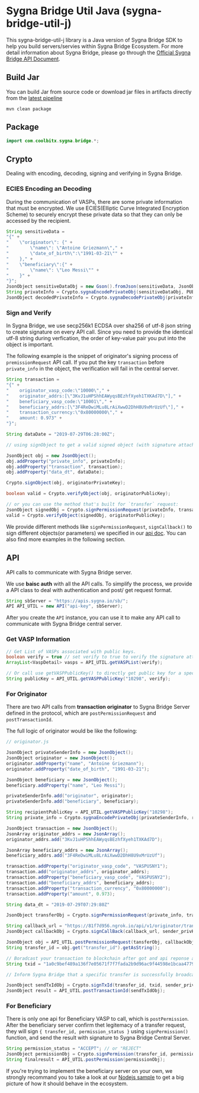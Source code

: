 # Sygna Bridge Util Java (sygna-bridge-util-j)

This sygna-bridge-util-j library is a Java version of Sygna Bridge SDK to help you build servers/servies within Sygna Bridge Ecosystem. For more detail information about Sygna Bridge, please go through the [Official Sygna Bridge API Document](https://coolbitx.gitlab.io/sygna/bridge/api/#sygna-bridge).

## Build Jar

You can build Jar from source code or download jar files in artifacts directly from the [latest pipeline](https://gitlab.com/coolbitx/sygna/bridge/sygna-bridge-util-j/pipelines)
```shell
mvn clean package
```

## Package

```java
import com.coolbitx.sygna.bridge.*;
```

## Crypto

Dealing with encoding, decoding, signing and verifying in Sygna Bridge.

### ECIES Encoding an Decoding

During the communication of VASPs, there are some private information that must be encrypted. We use ECIES(Elliptic Curve Integrated Encryption Scheme) to securely encrypt these private data so that they can only be accessed by the recipient.

```java
String sensitiveData = 
"{" + 
"    \"originator\": {" + 
"        \"name\": \"Antoine Griezmann\"," + 
"        \"date_of_birth\":\"1991-03-21\"" + 
"    }," + 
"    \"beneficiary\":{" + 
"        \"name\": \"Leo Messi\"" + 
"    }" + 
"}";
JsonObject sensitiveDataObj = new Gson().fromJson(sensitiveData, JsonObject.class);
String privateInfo = Crypto.sygnaEncodePrivateObj(sensitiveDataObj, PUBLIC_KEY);
JsonObject decodedPrivateInfo = Crypto.sygnaDecodePrivateObj(privateInfo, PRIVATE_KEY);

```

### Sign and Verify

In Sygna Bridge, we use secp256k1 ECDSA over sha256 of utf-8 json string to create signature on every API call. Since you need to provide the identical utf-8 string during verfication, the order of key-value pair you put into the object is important.

The following example is the snippet of originator's signing process of `premissionRequest` API call. If you put the key `transaction` before `private_info` in the object, the verification will fail in the central server.

```java
String transaction = 
"{" + 
"    originator_vasp_code:\"10000\"," + 
"    originator_addrs:[\"3KvJ1uHPShhEAWyqsBEzhfXyeh1TXKAd7D\"]," + 
"    beneficiary_vasp_code:\"10001\"," + 
"    beneficiary_addrs:[\"3F4ReDwiMLu8LrAiXwwD2DhH8U9xMrUzUf\"]," + 
"    transaction_currency:\"0x80000000\"," + 
"    amount: 0.973" + 
"}";

String dataDate = "2019-07-29T06:28:00Z";

// using signObject to get a valid signed object (with signature attached)

JsonObject obj = new JsonObject();
obj.addProperty("private_info", privateInfo);
obj.addProperty("transaction", transaction);
obj.addProperty("data_dt", dataDate);

Crypto.signObject(obj, originatorPrivateKey);

boolean valid = Crypto.verifyObject(obj, originatorPublicKey);

// or you can use the method that's built for `transfer` request:
JsonObject signedObj = Crypto.signPermissionRequest(privateInfo, transaction, dataDate, originatorPrivateKey)
valid = Crypto.verifyObject(signedObj, originatorPublicKey);

```

We provide different methods like `signPermissionRequest`, `signCallback()` to sign different objects(or parameters) we specified in our [api doc](https://coolbitx.gitlab.io/sygna/bridge/api/#custom-objects). You can also find more examples in the following section.

## API

API calls to communicate with Sygna Bridge server.

We use **baisc auth** with all the API calls. To simplify the process, we provide a API class to deal with authentication and post/ get request format.

```java
String sbServer = "https://apis.sygna.io/sb/";
API API_UTIL = new API("api-key", sbServer);
```

After you create the `API` instance, you can use it to make any API call to communicate with Sygna Bridge central server.

### Get VASP Information

```java
// Get List of VASPs associated with public keys.
boolean verify = true // set verify to true to verify the signature attached with api response automatically.
ArrayList<VaspDetail> vasps = API_UTIL.getVASPList(verify);

// Or call use getVASPPublicKey() to directly get public key for a specific VASP.
String publicKey = API_UTIL.getVASPPublicKey("10298", verify);
```

### For Originator

There are two API calls from **transaction originator** to Sygna Bridge Server defined in the protocol, which are `postPermissionRequest` and `postTransactionId`. 

The full logic of originator would be like the following:

```java
// originator.js

JsonObject privateSenderInfo = new JsonObject();
JsonObject originator = new JsonObject();
originator.addProperty("name", "Antoine Griezmann");
originator.addProperty("date_of_birth", "1991-03-21");

JsonObject beneficiary = new JsonObject();
beneficiary.addProperty("name", "Leo Messi");

privateSenderInfo.add("originator", originator);
privateSenderInfo.add("beneficiary", beneficiary);

String recipientPublicKey = API_UTIL.getVASPPublicKey("10298");
String private_info = Crypto.sygnaEncodePrivateObj(privateSenderInfo, recipientPublicKey);

JsonObject transaction = new JsonObject();
JsonArray originator_addrs = new JsonArray();
originator_addrs.add("3KvJ1uHPShhEAWyqsBEzhfXyeh1TXKAd7D");

JsonArray beneficiary_addrs = new JsonArray();
beneficiary_addrs.add("3F4ReDwiMLu8LrAiXwwD2DhH8U9xMrUzUf");

transaction.addProperty("originator_vasp_code", "VASPUSNY1");
transaction.add("originator_addrs", originator_addrs);
transaction.addProperty("beneficiary_vasp_code", "VASPUSNY2");
transaction.add("beneficiary_addrs", beneficiary_addrs);
transaction.addProperty("transaction_currency", "0x80000000");
transaction.addProperty("amount", 0.973);

String data_dt = "2019-07-29T07:29:80Z"

JsonObject transferObj = Crypto.signPermissionRequest(private_info, transaction, data_dt, sender_privKey);

String callback_url = "https://81f7d956.ngrok.io/api/v1/originator/transaction/premission";
JsonObject callbackObj = Crypto.signCallBack(callback_url, sender_privKey);

JsonObject obj = API_UTIL.postPermissionRequest(tansferObj, callbackObj)
String transfer_id = obj.get("transfer_id").getAsString();

// Boradcast your transaction to blockchain after got and api reponse at your api server.
String txid = "1a0c9bef489a136f7e05671f7f7fada2b9d96ac9f44598e1bcaa4779ac564dcd";

// Inform Sygna Bridge that a specific transfer is successfully broadcasted to the blockchain.

JsonObject sendTxIdObj = Crypto.signTxId(transfer_id, txid, sender_privKey);
JsonObject result = API_UTIL.postTransactionId(sendTxIdObj);

```

### For Beneficiary

There is only one api for Beneficiary VASP to call, which is `postPermission`. After the beneficiary server confirm thet legitemacy of a transfer request, they will sign `{ transfer_id, permission_status }` using `signPermission()` function, and send the result with signature to Sygna Bridge Central Server.

```java
String permission_status = "ACCEPT"; // or "REJECT"
JsonObject permissionObj = Crypto.signPermission(transfer_id, permission_status, beneficiary_privKey);
String finalresult = API_UTIL.postPermission(permissionObj);

```

If you're trying to implement the beneficiary server on your own, we strongly recommand you to take a look at our [Nodejs sample](https://github.com/CoolBitX-Technology/) to get a big picture of how it should behave in the ecosystem.
